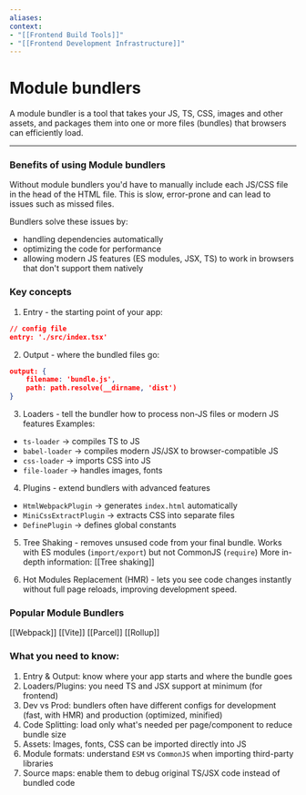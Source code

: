 ```yaml
---
aliases:
context:
- "[[Frontend Build Tools]]"
- "[[Frontend Development Infrastructure]]"
---
```


# Module bundlers

A module bundler is a tool that takes your JS, TS, CSS, images and other assets, and packages them into one or more files (bundles) that browsers can efficiently load.

---
### Benefits of using Module bundlers

Without module bundlers you'd have to manually include each JS/CSS file in the head of the HTML file.
This is slow, error-prone and can lead to issues such as missed files.

Bundlers solve these issues by:
- handling dependencies automatically
- optimizing the code for performance
- allowing modern JS features (ES modules, JSX, TS) to work in browsers that don't support them natively


### Key concepts

1. Entry - the starting point of your app:
```json
// config file
entry: './src/index.tsx'
``` 

2. Output - where the bundled files go:
```json
output: {
    filename: 'bundle.js',
    path: path.resolve(__dirname, 'dist')
}
```

3. Loaders - tell the bundler how to process non-JS files or modern JS features
Examples:
- `ts-loader` -> compiles TS to JS
- `babel-loader` -> compiles modern JS/JSX to browser-compatible JS
- `css-loader` -> imports CSS into JS
- `file-loader` -> handles images, fonts

4. Plugins - extend bundlers with advanced features
- `HtmlWebpackPlugin` -> generates `index.html` automatically
- `MiniCssExtractPlugin` -> extracts CSS into separate files
- `DefinePlugin` -> defines global constants

5. Tree Shaking - removes unsused code from your final bundle. Works with ES modules (`import/export`) but not CommonJS (`require`)
More in-depth information: [[Tree shaking]]


6. Hot Modules Replacement (HMR) - lets you see code changes instantly without full page reloads, improving development speed.


### Popular Module Bundlers
[[Webpack]]
[[Vite]]
[[Parcel]]
[[Rollup]]


### What you need to know:

1. Entry & Output: know where your app starts and where the bundle goes
2. Loaders/Plugins: you need TS and JSX support at minimum (for frontend)
3. Dev vs Prod: bundlers often have different configs for development (fast, with HMR) and production (optimized, minified)
4. Code Splitting: load only what's needed per page/component to reduce bundle size
5. Assets: Images, fonts, CSS can be imported directly into JS
6. Module formats: understand `ESM` vs `CommonJS` when importing third-party libraries
7. Source maps: enable them to debug original TS/JSX code instead of bundled code
